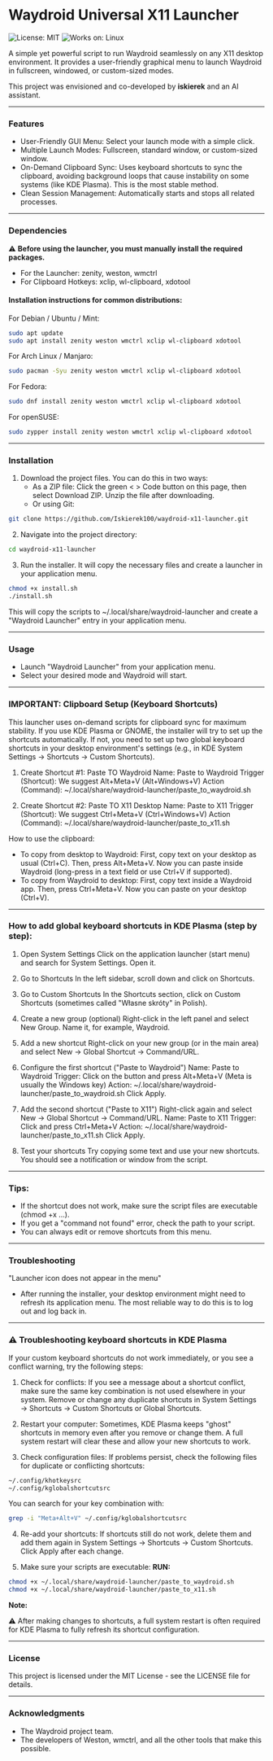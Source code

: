 # Waydroid Universal X11 Launcher

![License: MIT](https://img.shields.io/badge/License-MIT-yellow.svg)
![Works on: Linux](https://img.shields.io/badge/Works%20on-Linux-blue.svg)

A simple yet powerful script to run Waydroid seamlessly on any X11 desktop environment. It provides a user-friendly graphical menu to launch Waydroid in fullscreen, windowed, or custom-sized modes.

This project was envisioned and co-developed by **iskierek** and an AI assistant.

---
### Features

* User-Friendly GUI Menu: Select your launch mode with a simple click.
* Multiple Launch Modes: Fullscreen, standard window, or custom-sized window.
* On-Demand Clipboard Sync: Uses keyboard shortcuts to sync the clipboard, avoiding background loops that cause instability on some systems (like KDE Plasma). This is the most stable method.
* Clean Session Management: Automatically starts and stops all related processes.

---
### Dependencies

⚠️ **Before using the launcher, you must manually install the required packages.**

* For the Launcher: zenity, weston, wmctrl
* For Clipboard Hotkeys: xclip, wl-clipboard, xdotool

#### Installation instructions for common distributions:

For Debian / Ubuntu / Mint:
```bash
sudo apt update
sudo apt install zenity weston wmctrl xclip wl-clipboard xdotool
```
For Arch Linux / Manjaro:
```bash
sudo pacman -Syu zenity weston wmctrl xclip wl-clipboard xdotool
```
For Fedora:
```bash
sudo dnf install zenity weston wmctrl xclip wl-clipboard xdotool
```
For openSUSE:
```bash
sudo zypper install zenity weston wmctrl xclip wl-clipboard xdotool
```
---
### Installation
1. Download the project files. You can do this in two ways:
   * As a ZIP file: Click the green < > Code button on this page, then select Download ZIP. Unzip the file after downloading.
   * Or using Git:
```bash
git clone https://github.com/Iskierek100/waydroid-x11-launcher.git
```
2. Navigate into the project directory:
```bash
cd waydroid-x11-launcher
```
3. Run the installer. It will copy the necessary files and create a launcher in your application menu.
```bash
chmod +x install.sh
./install.sh
```
This will copy the scripts to ~/.local/share/waydroid-launcher and create a "Waydroid Launcher" entry in your application menu.

---
### Usage
* Launch "Waydroid Launcher" from your application menu.
* Select your desired mode and Waydroid will start.

---
### IMPORTANT: Clipboard Setup (Keyboard Shortcuts)
This launcher uses on-demand scripts for clipboard sync for maximum stability.
If you use KDE Plasma or GNOME, the installer will try to set up the shortcuts automatically.
If not, you need to set up two global keyboard shortcuts in your desktop environment's settings (e.g., in KDE System Settings → Shortcuts → Custom Shortcuts).

1. Create Shortcut #1: Paste TO Waydroid
   Name: Paste to Waydroid
   Trigger (Shortcut): We suggest Alt+Meta+V (Alt+Windows+V)
   Action (Command): ~/.local/share/waydroid-launcher/paste_to_waydroid.sh

2. Create Shortcut #2: Paste TO X11 Desktop
   Name: Paste to X11
   Trigger (Shortcut): We suggest Ctrl+Meta+V (Ctrl+Windows+V)
   Action (Command): ~/.local/share/waydroid-launcher/paste_to_x11.sh

How to use the clipboard:

* To copy from desktop to Waydroid:
  First, copy text on your desktop as usual (Ctrl+C). Then, press Alt+Meta+V. Now you can paste inside Waydroid (long-press in a text field or use Ctrl+V if supported).
* To copy from Waydroid to desktop:
  First, copy text inside a Waydroid app. Then, press Ctrl+Meta+V. Now you can paste on your desktop (Ctrl+V).

---
### How to add global keyboard shortcuts in KDE Plasma (step by step):
1. Open System Settings
   Click on the application launcher (start menu) and search for System Settings. Open it.

2. Go to Shortcuts
   In the left sidebar, scroll down and click on Shortcuts.

3. Go to Custom Shortcuts
   In the Shortcuts section, click on Custom Shortcuts (sometimes called "Własne skróty" in Polish).

4. Create a new group (optional)
   Right-click in the left panel and select New Group. Name it, for example, Waydroid.

5. Add a new shortcut
   Right-click on your new group (or in the main area) and select New → Global Shortcut → Command/URL.

6. Configure the first shortcut ("Paste to Waydroid")
   Name: Paste to Waydroid
   Trigger: Click on the button and press Alt+Meta+V (Meta is usually the Windows key)
   Action: ~/.local/share/waydroid-launcher/paste_to_waydroid.sh
   Click Apply.

7. Add the second shortcut ("Paste to X11")
   Right-click again and select New → Global Shortcut → Command/URL.
   Name: Paste to X11
   Trigger: Click and press Ctrl+Meta+V
   Action: ~/.local/share/waydroid-launcher/paste_to_x11.sh
   Click Apply.

8. Test your shortcuts
   Try copying some text and use your new shortcuts.
   You should see a notification or window from the script.

---
### Tips:

* If the shortcut does not work, make sure the script files are executable (chmod +x ...).
* If you get a "command not found" error, check the path to your script.
* You can always edit or remove shortcuts from this menu.


---
### Troubleshooting
"Launcher icon does not appear in the menu"
* After running the installer, your desktop environment might need to refresh its application menu. The most reliable way to do this is to log out and log back in.

---
### ⚠️ Troubleshooting keyboard shortcuts in KDE Plasma
If your custom keyboard shortcuts do not work immediately, or you see a conflict warning, try the following steps:

1. Check for conflicts:
   If you see a message about a shortcut conflict, make sure the same key combination is not used elsewhere in your system.
   Remove or change any duplicate shortcuts in System Settings → Shortcuts → Custom Shortcuts or Global Shortcuts.

2. Restart your computer:
   Sometimes, KDE Plasma keeps "ghost" shortcuts in memory even after you remove or change them.
   A full system restart will clear these and allow your new shortcuts to work.

3. Check configuration files:
   If problems persist, check the following files for duplicate or conflicting shortcuts:

```bash
~/.config/khotkeysrc
~/.config/kglobalshortcutsrc
```
   You can search for your key combination with:
```bash   
grep -i "Meta+Alt+V" ~/.config/kglobalshortcutsrc
```

4. Re-add your shortcuts:
   If shortcuts still do not work, delete them and add them again in System Settings → Shortcuts → Custom Shortcuts.
   Click Apply after each change.

5. Make sure your scripts are executable:
**RUN:**
```bash
chmod +x ~/.local/share/waydroid-launcher/paste_to_waydroid.sh
chmod +x ~/.local/share/waydroid-launcher/paste_to_x11.sh
```

 **Note:**

⚠️ After making changes to shortcuts, a full system restart is often required for KDE Plasma to fully refresh its shortcut configuration.

---
### License
This project is licensed under the MIT License - see the LICENSE file for details.

---
### Acknowledgments
* The Waydroid project team.
* The developers of Weston, wmctrl, and all the other tools that make this possible.
